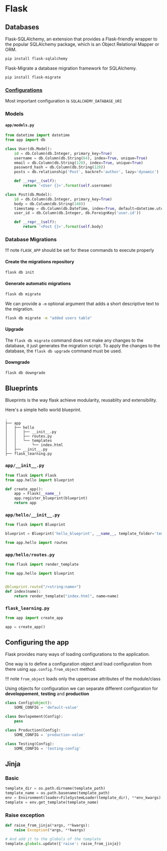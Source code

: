# Flask
## Databases
Flask-SQLAlchemy, an extension that provides a Flask-friendly wrapper to the popular SQLAlchemy package, which is an Object Relational Mapper or ORM.
```bash
pip install flask-sqlalchemy
```

Flask-Migrate a database migration framework for SQLAlchemy.
```bash
pip install flask-migrate
```
### [Configurations](http://flask-sqlalchemy.pocoo.org/2.3/config/#configuration-keys)
Most important configuration is `SQLALCHEMY_DATABASE_URI`

### Models
#### `app/models.py`
```python
from datetime import datetime
from app import db

class User(db.Model):
    id = db.Column(db.Integer, primary_key=True)
    username = db.Column(db.String(64), index=True, unique=True)
    email = db.Column(db.String(120), index=True, unique=True)
    password_hash = db.Column(db.String(128))
    posts = db.relationship('Post', backref='author', lazy='dynamic')

    def __repr__(self):
        return '<User {}>'.format(self.username)

class Post(db.Model):
    id = db.Column(db.Integer, primary_key=True)
    body = db.Column(db.String(140))
    timestamp = db.Column(db.DateTime, index=True, default=datetime.utcnow)
    user_id = db.Column(db.Integer, db.ForeignKey('user.id'))

    def __repr__(self):
        return '<Post {}>'.format(self.body)
```

### Database Migrations
!!! note
    `FLASK_APP` should be set for these commands to execute properly

#### Create the migrations repository
```bash
flask db init
```

#### Generate automatic migrations
```bash
flask db migrate
```
We can provide a `-m` optional argument that adds a short descriptive text to the migration.
```bash
flask db migrate -m "added users table"
```

#### Upgrade
The `flask db migrate` command does not make any changes to the database, it just generates the migration script. To apply the changes to the database, the `flask db upgrade` command must be used.

#### Downgrade
```bash
flask db downgrade
```

## Blueprints
Blueprints is the way flask achieve modularity, reusablity and extensibility.

Here's a simple hello world blueprint.

```
.
├── app
│   ├── hello
│   │   ├── __init__.py
│   │   ├── routes.py
│   │   └── templates
│   │       └── index.html
│   ├── __init__.py
├── flask_learning.py
```

### `app/__init__.py`
```python
from flask import Flask
from app.hello import blueprint

def create_app():
    app = Flask(__name__)
    app.register_blueprint(blueprint)
    return app
```


### `app/hello/__init__.py`
```python
from flask import Blueprint

blueprint = Blueprint('hello_blueprint', __name__, template_folder='templates')

from app.hello import routes
```

### `app/hello/routes.py`
```python
from flask import render_template

from app.hello import blueprint


@blueprint.route("/<string:name>")
def index(name):
    return render_template("index.html", name=name)
```

### `flask_learning.py`
```python
from app import create_app

app = create_app()
```

## Configuring the app
Flask provides many ways of loading configurations to the application.

One way is to define a configuration object and load configuration from there using `app.config.from_object` method.

!!! note
    `from_object` loads only the uppercase attributes of the module/class

Using objects for configuration we can separate different configuration for **developpement**, **testing** and **production**

```python
class Config(object):
    SOME_CONFIG = 'default-value'

class Devlopement(Config):
    pass

class Production(Config):
    SOME_CONFIG = 'production-value'

class Testing(Config):
    SOME_CONFIG = 'testing-config'
```

## Jinja

### Basic
```python
template_dir = os.path.dirname(template_path)
template_name = os.path.basename(template_path)
env = Environment(loader=FileSystemLoader(template_dir), **env_kwargs)
template = env.get_template(template_name)
```

### Raise exception
```python
def raise_from_jinja(*args, **kwargs):
    raise Exception(*args, **kwargs)

# And add it to the globals of the template
template.globals.update({'raise': raise_from_jinja})
```
